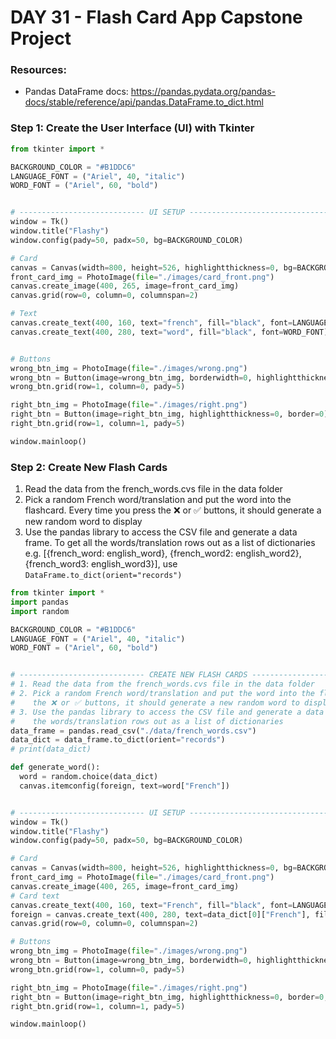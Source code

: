 # DAY 31 - Flash Card App Capstone Project

### Resources:
- Pandas DataFrame docs: https://pandas.pydata.org/pandas-docs/stable/reference/api/pandas.DataFrame.to_dict.html

### Step 1: Create the User Interface (UI) with Tkinter
```py
from tkinter import *

BACKGROUND_COLOR = "#B1DDC6"
LANGUAGE_FONT = ("Ariel", 40, "italic")
WORD_FONT = ("Ariel", 60, "bold")


# ---------------------------- UI SETUP ------------------------------- #
window = Tk()
window.title("Flashy")
window.config(pady=50, padx=50, bg=BACKGROUND_COLOR)

# Card
canvas = Canvas(width=800, height=526, highlightthickness=0, bg=BACKGROUND_COLOR)
front_card_img = PhotoImage(file="./images/card_front.png")
canvas.create_image(400, 265, image=front_card_img)
canvas.grid(row=0, column=0, columnspan=2)

# Text
canvas.create_text(400, 160, text="french", fill="black", font=LANGUAGE_FONT)
canvas.create_text(400, 280, text="word", fill="black", font=WORD_FONT)


# Buttons
wrong_btn_img = PhotoImage(file="./images/wrong.png")
wrong_btn = Button(image=wrong_btn_img, borderwidth=0, highlightthickness=0)
wrong_btn.grid(row=1, column=0, pady=5)

right_btn_img = PhotoImage(file="./images/right.png")
right_btn = Button(image=right_btn_img, highlightthickness=0, border=0)
right_btn.grid(row=1, column=1, pady=5)

window.mainloop()
```

### Step 2: Create New Flash Cards
1. Read the data from the french_words.cvs file in the data folder
2. Pick a random French word/translation and put the word into the flashcard. Every time you press the ❌ or ✅ buttons, it should generate a new random word to display
3. Use the pandas library to access the CSV file and generate a data frame. To get all the words/translation rows out as a list of dictionaries e.g. [{french_word: english_word}, {french_word2: english_word2}, {french_word3: english_word3}], use `DataFrame.to_dict(orient="records")`
```py
from tkinter import *
import pandas
import random

BACKGROUND_COLOR = "#B1DDC6"
LANGUAGE_FONT = ("Ariel", 40, "italic")
WORD_FONT = ("Ariel", 60, "bold")


# ---------------------------- CREATE NEW FLASH CARDS ------------------------------- #
# 1. Read the data from the french_words.cvs file in the data folder
# 2. Pick a random French word/translation and put the word into the flashcard. Every time you press
#    the ❌ or ✅ buttons, it should generate a new random word to display
# 3. Use the pandas library to access the CSV file and generate a data frame. To get all
#    the words/translation rows out as a list of dictionaries
data_frame = pandas.read_csv("./data/french_words.csv")
data_dict = data_frame.to_dict(orient="records")
# print(data_dict)

def generate_word():
  word = random.choice(data_dict)
  canvas.itemconfig(foreign, text=word["French"])


# ---------------------------- UI SETUP ------------------------------- #
window = Tk()
window.title("Flashy")
window.config(pady=50, padx=50, bg=BACKGROUND_COLOR)

# Card
canvas = Canvas(width=800, height=526, highlightthickness=0, bg=BACKGROUND_COLOR)
front_card_img = PhotoImage(file="./images/card_front.png")
canvas.create_image(400, 265, image=front_card_img)
# Card text
canvas.create_text(400, 160, text="French", fill="black", font=LANGUAGE_FONT)
foreign = canvas.create_text(400, 280, text=data_dict[0]["French"], fill="black", font=WORD_FONT)
canvas.grid(row=0, column=0, columnspan=2)

# Buttons
wrong_btn_img = PhotoImage(file="./images/wrong.png")
wrong_btn = Button(image=wrong_btn_img, borderwidth=0, highlightthickness=0, command=generate_word)
wrong_btn.grid(row=1, column=0, pady=5)

right_btn_img = PhotoImage(file="./images/right.png")
right_btn = Button(image=right_btn_img, highlightthickness=0, border=0, command=generate_word)
right_btn.grid(row=1, column=1, pady=5)

window.mainloop()
```
